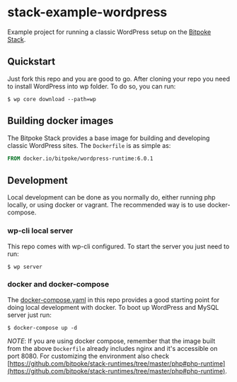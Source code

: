 stack-example-wordpress
===

Example project for running a classic WordPress setup on
the [Bitpoke Stack](https://www.bitpoke.io/stack/).

## Quickstart

Just fork this repo and you are good to go. After cloning your repo you need to
install WordPress into wp folder. To do so, you can run:

```console
$ wp core download --path=wp
```

## Building docker images

The Bitpoke Stack provides a base image for building and developing classic
WordPress sites. The `Dockerfile` is as simple as:

```Dockerfile
FROM docker.io/bitpoke/wordpress-runtime:6.0.1
```

## Development

Local development can be done as you normally do, either running php locally,
or using docker or vagrant. The recommended way is to use docker-compose.

### wp-cli local server

This repo comes with wp-cli configured. To start the server you just need to
run:

```console
$ wp server
```

### docker and docker-compose

The [docker-compose.yaml](docker-compose.yaml) in this repo provides a good
starting point for doing local development with docker. To boot up WordPress and
MySQL server just run:

```console
$ docker-compose up -d
```

_NOTE_: If you are using docker compose, remember that the image built from the
above `Dockerfile` already includes nginx and it's accessible on port 8080. For
customizing the environment also check
[https://github.com/bitpoke/stack-runtimes/tree/master/php#php-runtime](https://github.com/bitpoke/stack-runtimes/tree/master/php#php-runtime).
